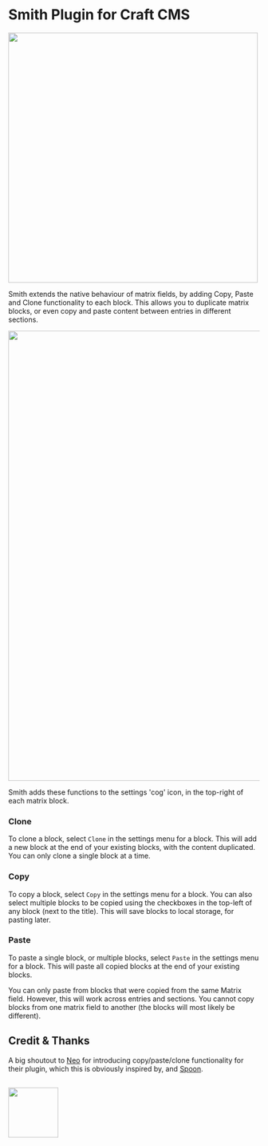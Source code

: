 # Smith Plugin for Craft CMS

<img width="500" src="https://verbb.io/uploads/plugins/smith/smith-social-card.png">

Smith extends the native behaviour of matrix fields, by adding Copy, Paste and Clone functionality to each block. This allows you to duplicate matrix blocks, or even copy and paste content between entries in different sections.

<img width="900" src="https://verbb.io/uploads/plugins/smith/smith-demo.gif">

Smith adds these functions to the settings 'cog' icon, in the top-right of each matrix block.

### Clone
To clone a block, select `Clone` in the settings menu for a block. This will add a new block at the end of your existing blocks, with the content duplicated. You can only clone a single block at a time.

### Copy
To copy a block, select `Copy` in the settings menu for a block. You can also select multiple blocks to be copied using the checkboxes in the top-left of any block (next to the title). This will save blocks to local storage, for pasting later.

### Paste
To paste a single block, or multiple blocks, select `Paste` in the settings menu for a block. This will paste all copied blocks at the end of your existing blocks.

You can only paste from blocks that were copied from the same Matrix field. However, this will work across entries and sections. You cannot copy blocks from one matrix field to another (the blocks will most likely be different).

## Credit & Thanks
A big shoutout to [Neo](https://github.com/spicywebau/craft-neo) for introducing copy/paste/clone functionality for their plugin, which this is obviously inspired by, and [Spoon](https://github.com/angell-co/Spoon).

<h2></h2>

<a href="https://verbb.io" target="_blank">
  <img width="100" src="https://verbb.io/assets/img/verbb-pill.svg">
</a>
